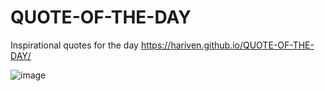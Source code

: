 # QUOTE-OF-THE-DAY
Inspirational quotes for the day
https://hariven.github.io/QUOTE-OF-THE-DAY/


![image](https://user-images.githubusercontent.com/85581002/160333199-1088baec-d52d-42bf-aaa3-d33adb4f86a4.png)
